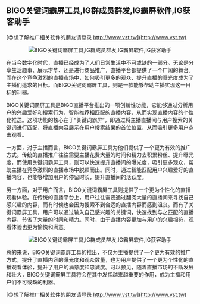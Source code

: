 ## **BIGO关键词霸屏工具,IG群成员群发,IG霸屏软件,IG获客助手**

[😍想了解推广相关软件的朋友请登录 http://www.vst.tw](http://www.vst.tw)

 <center><img src="https://vst.tw/MP4/tuiguang/png/7.png" alt="BIGO关键词霸屏工具,IG群成员群发,IG霸屏软件,IG获客助手"></center>

在当今数字化时代，直播已经成为了人们日常生活中不可或缺的一部分。无论是分享生活趣事、展示才华、还是进行商品推广，直播平台都提供了一个广阔的舞台。而在这个竞争激烈的直播市场中，如何吸引更多的观众、提升直播的曝光度成为了主播们追求的目标。而BIGO关键词霸屏工具，则是一款能够帮助主播实现这一目标的利器。

BIGO关键词霸屏工具是BIGO直播平台推出的一项创新性功能，它能够通过分析用户的兴趣爱好和搜索行为，智能推荐相匹配的直播内容，从而实现直播内容的个性化推送。这项功能的核心在于“关键词霸屏”，即通过将主播直播间与用户搜索的关键词进行匹配，将直播内容展示在用户搜索结果的首位位置，从而吸引更多用户点击观看。

一方面，对于主播而言，BIGO关键词霸屏工具为他们提供了一个更为有效的推广方式。传统的直播推广往往需要主播花费大量的时间和精力去积累粉丝、提升曝光度，而使用关键词霸屏工具，则可以快速提升直播间的曝光度，吸引更多观众，帮助主播在竞争激烈的直播市场中脱颖而出。同时，通过智能匹配用户兴趣爱好的直播内容，也能够增加用户的停留时长，提升直播间的活跃度。

另一方面，对于用户而言，BIGO关键词霸屏工具则提供了一个更为个性化的直播观看体验。在传统的直播平台上，用户往往需要通过翻阅大量的直播间来寻找自己感兴趣的内容，而有时候也会因为搜索不到合适的直播内容而感到沮丧。而有了关键词霸屏工具，用户可以通过输入自己感兴趣的关键词，快速找到与之匹配的直播内容，节省了大量的时间和精力。同时，由于直播内容更加与用户的兴趣相符，观看体验也更为愉快和满意。

 <center><img src="https://vst.tw/MP4/tuiguang/png/5.png" alt="BIGO关键词霸屏工具,IG群成员群发,IG霸屏软件,IG获客助手"></center>

总的来说，BIGO关键词霸屏工具的推出，不仅为主播提供了一个更为有效的推广方式，提升了直播内容的曝光度和观众数量，也为用户提供了一个更为个性化的直播观看体验，提升了用户的满意度和忠诚度。可以预见，随着直播市场的不断发展和壮大，BIGO关键词霸屏工具将会在其中发挥越来越重要的作用，成为主播和用户们不可或缺的利器。

[😍想了解推广相关软件的朋友请登录 http://www.vst.tw](http://www.vst.tw)



